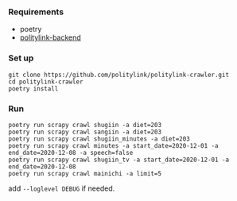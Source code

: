 ### Requirements
* poetry
* [politylink-backend](https://github.com/politylink/politylink-backend)

### Set up
```
git clone https://github.com/politylink/politylink-crawler.git
cd politylink-crawler
poetry install
``` 

### Run
```shell script
poetry run scrapy crawl shugiin -a diet=203
poetry run scrapy crawl sangiin -a diet=203
poetry run scrapy crawl shugiin_minutes -a diet=203
poetry run scrapy crawl minutes -a start_date=2020-12-01 -a end_date=2020-12-08 -a speech=false
poetry run scrapy crawl shugiin_tv -a start_date=2020-12-01 -a end_date=2020-12-08
poetry run scrapy crawl mainichi -a limit=5
```

add `--loglevel DEBUG` if needed.